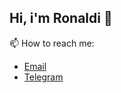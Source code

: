 ## Hi, i'm Ronaldi 🐻


📫 How to reach me: 
- [Email](mailto:ronaldichandra@mail.ru)
- [Telegram](https://t.me/ronaldichdr)

